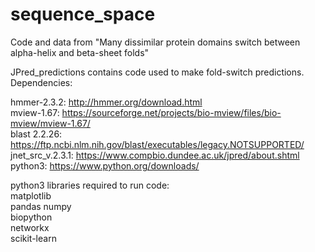 # sequence_space
Code and data from "Many dissimilar protein domains switch between alpha-helix and beta-sheet folds"

JPred_predictions contains code used to make fold-switch predictions.  Dependencies:

hmmer-2.3.2: http://hmmer.org/download.html  
mview-1.67: https://sourceforge.net/projects/bio-mview/files/bio-mview/mview-1.67/  
blast 2.2.26: https://ftp.ncbi.nlm.nih.gov/blast/executables/legacy.NOTSUPPORTED/   
jnet_src_v.2.3.1: https://www.compbio.dundee.ac.uk/jpred/about.shtml  
python3: https://www.python.org/downloads/  

python3 libraries required to run code:  
matplotlib  
pandas 
numpy  
biopython  
networkx  
scikit-learn  
